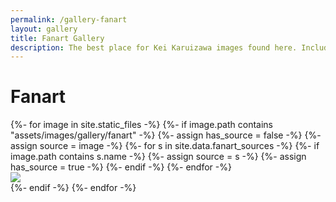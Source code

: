 ```yaml
---
permalink: /gallery-fanart
layout: gallery
title: Fanart Gallery
description: The best place for Kei Karuizawa images found here. Includes official, edited official and fan artworks. Along with translated comics when available. Gallery is updated frequently when possible.
---
```

<h1 class="title">Fanart</h1>
<div class="images-container">
    <div class="grid row center-block" id="fanartRow">
    {%- for image in site.static_files -%}
    {%- if image.path contains "assets/images/gallery/fanart" -%}
        {%- assign has_source = false -%}
        {%- assign source = image -%}
        {%- for s in site.data.fanart_sources -%}
            {%- if image.path contains s.name -%}
                {%- assign source = s -%}
                {%- assign has_source = true -%}
            {%- endif -%}
        {%- endfor -%}
        <div class="col-sm-3 grid-item">
            <a data-fancybox="gallery" data-caption="<a target='_blank' href='{{ site.baseurl }}{{ image.path }}'>Full Image</a>
            {%- if has_source -%}
                {%- if source.artist -%}
                    </br> {{ source.artist }}
                {% elsif source.sources %}
                    - Sources: {% for src in source.sources %} <a target='_blank' href='{{ src }}'>{{ forloop.index }}</a>{% endfor %}
                {% elsif source.link %}
                    - <a target='_blank' href='{{ source.link }}'>Source</a>
                {%- endif -%}
                {%- if source.edited -%}
                    </br> Edited by: {{ source.edited }}
                {%- endif -%}
            {%- endif -%}" href="{{ site.baseurl }}{{ image.path }}">
                <img class="pic" src="{{ site.baseurl }}/assets/images/gallery/thumbnails/fanart/{% if image.extname == ".png" or image.extname == ".gif" %}{{ image.basename | append: ".jpg" }}{% else %}{{ image.name }}{% endif %}">
            </a>
        </div>
    {%- endif -%}
    {%- endfor -%}
    </div>
</div>

